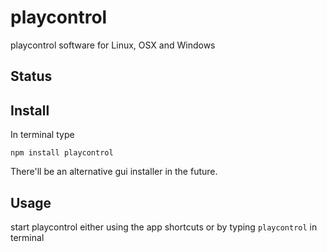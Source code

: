 # playcontrol
playcontrol software for Linux, OSX and Windows

## Status

## Install
In terminal type
```shell
npm install playcontrol
```
There'll be an alternative gui installer in the future.

## Usage
start playcontrol either using the app shortcuts or by typing `playcontrol` in terminal
